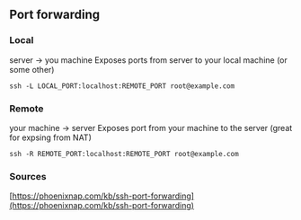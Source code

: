 ## Port forwarding

### Local

server -> you machine
Exposes ports from server to your local machine (or some other)

```
ssh -L LOCAL_PORT:localhost:REMOTE_PORT root@example.com
```

### Remote

your machine -> server
Exposes port from your machine to the server (great for expsing from NAT)

```
ssh -R REMOTE_PORT:localhost:REMOTE_PORT root@example.com
```

### Sources

[https://phoenixnap.com/kb/ssh-port-forwarding](https://phoenixnap.com/kb/ssh-port-forwarding)